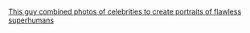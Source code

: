 <a href="http://www.techinsider.io/combined-star-portraits-2015-8?utm_content=bufferd0992&utm_medium=social&utm_source=facebook.com&utm_campaign=buffer" target="_blank">This guy combined photos of celebrities to create portraits of flawless superhumans</a>
